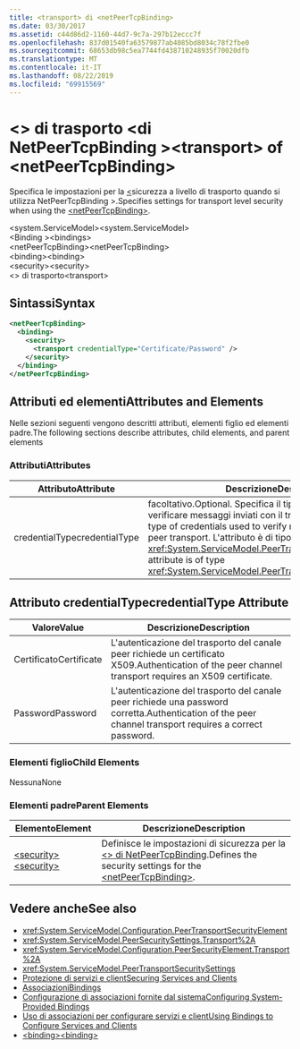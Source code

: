 ```yaml
---
title: <transport> di <netPeerTcpBinding>
ms.date: 03/30/2017
ms.assetid: c44d86d2-1160-44d7-9c7a-297b12eccc7f
ms.openlocfilehash: 837d01540fa63579877ab4085bd8034c78f2fbe0
ms.sourcegitcommit: 68653db98c5ea7744fd438710248935f70020dfb
ms.translationtype: MT
ms.contentlocale: it-IT
ms.lasthandoff: 08/22/2019
ms.locfileid: "69915569"
---
```

# <a name="transport-of-netpeertcpbinding"></a><span data-ttu-id="f79cd-102">\<> di trasporto \<di NetPeerTcpBinding ></span><span class="sxs-lookup"><span data-stu-id="f79cd-102">\<transport> of \<netPeerTcpBinding></span></span>
<span data-ttu-id="f79cd-103">Specifica le impostazioni per la [ \<](netpeertcpbinding.md)sicurezza a livello di trasporto quando si utilizza NetPeerTcpBinding >.</span><span class="sxs-lookup"><span data-stu-id="f79cd-103">Specifies settings for transport level security when using the [\<netPeerTcpBinding>](netpeertcpbinding.md).</span></span>  
  
 <span data-ttu-id="f79cd-104">\<system.ServiceModel></span><span class="sxs-lookup"><span data-stu-id="f79cd-104">\<system.ServiceModel></span></span>  
<span data-ttu-id="f79cd-105">\<Binding ></span><span class="sxs-lookup"><span data-stu-id="f79cd-105">\<bindings></span></span>  
<span data-ttu-id="f79cd-106">\<netPeerTcpBinding></span><span class="sxs-lookup"><span data-stu-id="f79cd-106">\<netPeerTcpBinding></span></span>  
<span data-ttu-id="f79cd-107">\<binding></span><span class="sxs-lookup"><span data-stu-id="f79cd-107">\<binding></span></span>  
<span data-ttu-id="f79cd-108">\<security></span><span class="sxs-lookup"><span data-stu-id="f79cd-108">\<security></span></span>  
<span data-ttu-id="f79cd-109">\<> di trasporto</span><span class="sxs-lookup"><span data-stu-id="f79cd-109">\<transport></span></span>  
  
## <a name="syntax"></a><span data-ttu-id="f79cd-110">Sintassi</span><span class="sxs-lookup"><span data-stu-id="f79cd-110">Syntax</span></span>  
  
```xml  
<netPeerTcpBinding>
  <binding>
    <security>
      <transport credentialType="Certificate/Password" />
    </security>
  </binding>
</netPeerTcpBinding>
```  
  
## <a name="attributes-and-elements"></a><span data-ttu-id="f79cd-111">Attributi ed elementi</span><span class="sxs-lookup"><span data-stu-id="f79cd-111">Attributes and Elements</span></span>  
 <span data-ttu-id="f79cd-112">Nelle sezioni seguenti vengono descritti attributi, elementi figlio ed elementi padre.</span><span class="sxs-lookup"><span data-stu-id="f79cd-112">The following sections describe attributes, child elements, and parent elements</span></span>  
  
### <a name="attributes"></a><span data-ttu-id="f79cd-113">Attributi</span><span class="sxs-lookup"><span data-stu-id="f79cd-113">Attributes</span></span>  
  
|<span data-ttu-id="f79cd-114">Attributo</span><span class="sxs-lookup"><span data-stu-id="f79cd-114">Attribute</span></span>|<span data-ttu-id="f79cd-115">Descrizione</span><span class="sxs-lookup"><span data-stu-id="f79cd-115">Description</span></span>|  
|---------------|-----------------|  
|<span data-ttu-id="f79cd-116">credentialType</span><span class="sxs-lookup"><span data-stu-id="f79cd-116">credentialType</span></span>|<span data-ttu-id="f79cd-117">facoltativo.</span><span class="sxs-lookup"><span data-stu-id="f79cd-117">Optional.</span></span> <span data-ttu-id="f79cd-118">Specifica il tipo di credenziali usate per verificare messaggi inviati con il trasporto peer.</span><span class="sxs-lookup"><span data-stu-id="f79cd-118">Specifies the type of credentials used to verify messages sent with the peer transport.</span></span> <span data-ttu-id="f79cd-119">L'attributo è di tipo <xref:System.ServiceModel.PeerTransportCredentialType>.</span><span class="sxs-lookup"><span data-stu-id="f79cd-119">This attribute is of type <xref:System.ServiceModel.PeerTransportCredentialType>.</span></span>|  
  
## <a name="credentialtype-attribute"></a><span data-ttu-id="f79cd-120">Attributo credentialType</span><span class="sxs-lookup"><span data-stu-id="f79cd-120">credentialType Attribute</span></span>  
  
|<span data-ttu-id="f79cd-121">Valore</span><span class="sxs-lookup"><span data-stu-id="f79cd-121">Value</span></span>|<span data-ttu-id="f79cd-122">Descrizione</span><span class="sxs-lookup"><span data-stu-id="f79cd-122">Description</span></span>|  
|-----------|-----------------|  
|<span data-ttu-id="f79cd-123">Certificato</span><span class="sxs-lookup"><span data-stu-id="f79cd-123">Certificate</span></span>|<span data-ttu-id="f79cd-124">L'autenticazione del trasporto del canale peer richiede un certificato X509.</span><span class="sxs-lookup"><span data-stu-id="f79cd-124">Authentication of the peer channel transport requires an X509 certificate.</span></span>|  
|<span data-ttu-id="f79cd-125">Password</span><span class="sxs-lookup"><span data-stu-id="f79cd-125">Password</span></span>|<span data-ttu-id="f79cd-126">L'autenticazione del trasporto del canale peer richiede una password corretta.</span><span class="sxs-lookup"><span data-stu-id="f79cd-126">Authentication of the peer channel transport requires a correct password.</span></span>|  
  
### <a name="child-elements"></a><span data-ttu-id="f79cd-127">Elementi figlio</span><span class="sxs-lookup"><span data-stu-id="f79cd-127">Child Elements</span></span>  
 <span data-ttu-id="f79cd-128">Nessuna</span><span class="sxs-lookup"><span data-stu-id="f79cd-128">None</span></span>  
  
### <a name="parent-elements"></a><span data-ttu-id="f79cd-129">Elementi padre</span><span class="sxs-lookup"><span data-stu-id="f79cd-129">Parent Elements</span></span>  
  
|<span data-ttu-id="f79cd-130">Elemento</span><span class="sxs-lookup"><span data-stu-id="f79cd-130">Element</span></span>|<span data-ttu-id="f79cd-131">Descrizione</span><span class="sxs-lookup"><span data-stu-id="f79cd-131">Description</span></span>|  
|-------------|-----------------|  
|[<span data-ttu-id="f79cd-132">\<security></span><span class="sxs-lookup"><span data-stu-id="f79cd-132">\<security></span></span>](security-of-netpeerbinding.md)|<span data-ttu-id="f79cd-133">Definisce le impostazioni di sicurezza per la [ \<> di NetPeerTcpBinding](netpeertcpbinding.md).</span><span class="sxs-lookup"><span data-stu-id="f79cd-133">Defines the security settings for the [\<netPeerTcpBinding>](netpeertcpbinding.md).</span></span>|  
  
## <a name="see-also"></a><span data-ttu-id="f79cd-134">Vedere anche</span><span class="sxs-lookup"><span data-stu-id="f79cd-134">See also</span></span>

- <xref:System.ServiceModel.Configuration.PeerTransportSecurityElement>
- <xref:System.ServiceModel.PeerSecuritySettings.Transport%2A>
- <xref:System.ServiceModel.Configuration.PeerSecurityElement.Transport%2A>
- <xref:System.ServiceModel.PeerTransportSecuritySettings>
- [<span data-ttu-id="f79cd-135">Protezione di servizi e client</span><span class="sxs-lookup"><span data-stu-id="f79cd-135">Securing Services and Clients</span></span>](../../../wcf/feature-details/securing-services-and-clients.md)
- [<span data-ttu-id="f79cd-136">Associazioni</span><span class="sxs-lookup"><span data-stu-id="f79cd-136">Bindings</span></span>](../../../wcf/bindings.md)
- [<span data-ttu-id="f79cd-137">Configurazione di associazioni fornite dal sistema</span><span class="sxs-lookup"><span data-stu-id="f79cd-137">Configuring System-Provided Bindings</span></span>](../../../wcf/feature-details/configuring-system-provided-bindings.md)
- [<span data-ttu-id="f79cd-138">Uso di associazioni per configurare servizi e client</span><span class="sxs-lookup"><span data-stu-id="f79cd-138">Using Bindings to Configure Services and Clients</span></span>](../../../wcf/using-bindings-to-configure-services-and-clients.md)
- [<span data-ttu-id="f79cd-139">\<binding></span><span class="sxs-lookup"><span data-stu-id="f79cd-139">\<binding></span></span>](../../../misc/binding.md)
